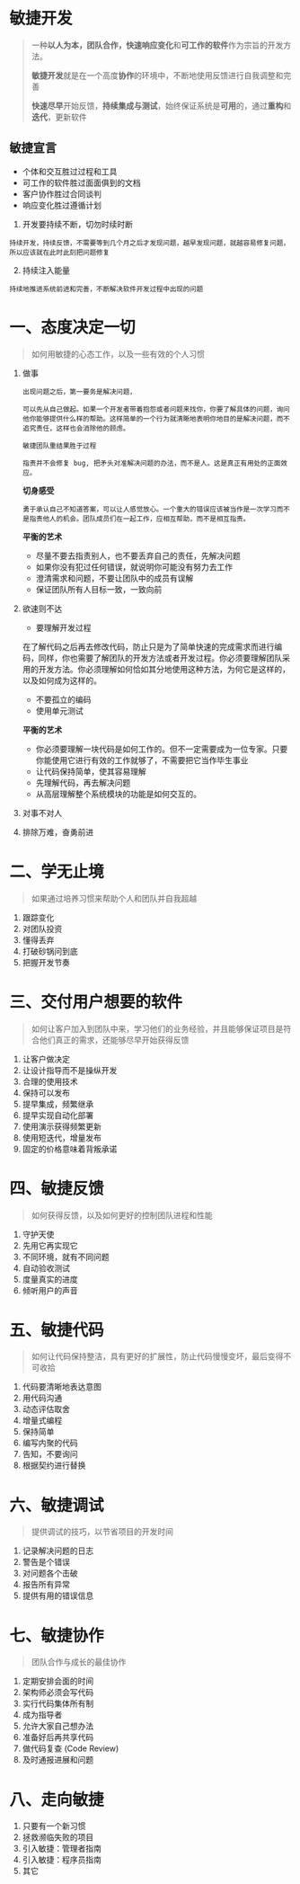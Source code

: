 # 敏捷开发

> 一种**以人为本，团队合作，快速响应变化**和**可工作的软件**作为宗旨的开发方法。
>
> **敏捷开发**就是在一个高度**协作**的环境中，不断地使用反馈进行自我调整和完善
>
> **快速尽早**开始反馈，**持续集成与测试**，始终保证系统是**可用**的，通过**重构**和**迭代**，更新软件

## 敏捷宣言

- 个体和交互胜过过程和工具
- 可工作的软件胜过面面俱到的文档
- 客户协作胜过合同谈判
- 响应变化胜过遵循计划



1. 开发要持续不断，切勿时续时断

```
持续开发，持续反馈，不需要等到几个月之后才发现问题，越早发现问题，就越容易修复问题，所以应该就在此时此刻把问题修复
```

2. 持续注入能量

```
持续地推进系统前进和完善，不断解决软件开发过程中出现的问题
```



# 一、态度决定一切

> 如何用敏捷的心态工作，以及一些有效的个人习惯

1. 做事

    ```
    出现问题之后，第一要务是解决问题，
    
    可以先从自己做起。如果一个开发者带着抱怨或者问题来找你，你要了解具体的问题，询问他你能够提供什么样的帮助。这样简单的一个行为就清晰地表明你地目的是解决问题，而不追究责任，这样也会消除他的顾虑。
    
    敏捷团队重结果胜于过程
    
    指责并不会修复 bug, 把矛头对准解决问题的办法，而不是人。这是真正有用处的正面效应。
    ```

    **切身感受**

    ```
    勇于承认自己不知道答案，可以让人感觉放心。一个重大的错误应该被当作是一次学习而不是指责他人的机会。团队成员们在一起工作，应相互帮助，而不是相互指责。
    ```

    **平衡的艺术**

    - 尽量不要去指责别人，也不要丢弃自己的责任，先解决问题
    - 如果你没有犯过任何错误，就说明你可能没有努力去工作
    - 澄清需求和问题，不要让团队中的成员有误解
    - 保证团队所有人目标一致，一致向前

    

2. 欲速则不达

    - 要理解开发过程

    在了解代码之后再去修改代码，防止只是为了简单快速的完成需求而进行编码，同样，你也需要了解团队的开发方法或者开发过程。你必须要理解团队采用的开发方法。你必须理解如何恰如其分地使用这种方法，为何它是这样的，以及如何成为这样的。

    - 不要孤立的编码
    - 使用单元测试

    

    **平衡的艺术**

    - 你必须要理解一块代码是如何工作的。但不一定需要成为一位专家。只要你能使用它进行有效的工作就够了，不需要把它当作毕生事业
    - 让代码保持简单，使其容易理解
    - 先理解代码，再去解决问题
    - 从高层理解整个系统模块的功能是如何交互的。

    

3. 对事不对人

4. 排除万难，奋勇前进
# 二、学无止境

> 如果通过培养习惯来帮助个人和团队并自我超越

1. 跟踪变化
2. 对团队投资
3. 懂得丢弃
4. 打破砂锅问到底
5. 把握开发节奏
# 三、交付用户想要的软件

> 如何让客户加入到团队中来，学习他们的业务经验，并且能够保证项目是符合他们真正的需求，还能够尽早开始获得反馈

1. 让客户做决定
2. 让设计指导而不是操纵开发
3. 合理的使用技术
4. 保持可以发布
5. 提早集成，频繁继承
6. 提早实现自动化部署
7. 使用演示获得频繁更新
8. 使用短迭代，增量发布
9. 固定的价格意味着背叛承诺
# 四、敏捷反馈

> 如何获得反馈，以及如何更好的控制团队进程和性能

1. 守护天使
2. 先用它再实现它
3. 不同环境，就有不同问题
4. 自动验收测试
5. 度量真实的进度
6. 倾听用户的声音
# 五、敏捷代码

> 如何让代码保持整洁，具有更好的扩展性，防止代码慢慢变坏，最后变得不可收拾

1. 代码要清晰地表达意图
2. 用代码沟通
3. 动态评估取舍
4. 增量式编程
5. 保持简单
6. 编写内聚的代码
7. 告知，不要询问
8. 根据契约进行替换
# 六、敏捷调试

> 提供调试的技巧，以节省项目的开发时间

1. 记录解决问题的日志
2. 警告是个错误
3. 对问题各个击破
4. 报告所有异常
5. 提供有用的错误信息
# 七、敏捷协作

> 团队合作与成长的最佳协作

1. 定期安排会面的时间
2. 架构师必须会写代码
3. 实行代码集体所有制
4. 成为指导者
5. 允许大家自己想办法
6. 准备好后再共享代码
7. 做代码复查 (Code Review)
8. 及时通报进展和问题
# 八、走向敏捷

1. 只要有一个新习惯
2. 拯救濒临失败的项目
3. 引入敏捷：管理者指南
4. 引入敏捷：程序员指南
5. 其它
